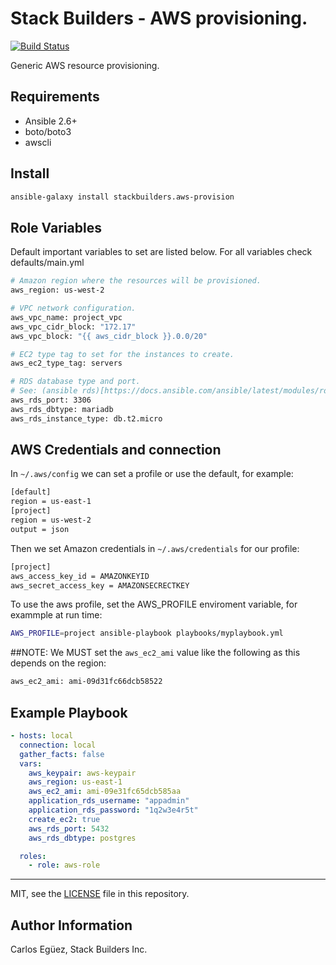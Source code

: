 Stack Builders - AWS provisioning.
=========

[![Build Status](https://travis-ci.org/speedlight/aws-provision.svg?branch=master)](https://travis-ci.org/speedlight/aws-provision)

Generic AWS resource provisioning.

Requirements
------------

- Ansible 2.6+
- boto/boto3 
- awscli

Install
--------------
```sh
ansible-galaxy install stackbuilders.aws-provision
```

Role Variables
--------------
Default important variables to set are listed below. For all variables check defaults/main.yml

```sh
# Amazon region where the resources will be provisioned.
aws_region: us-west-2

# VPC network configuration.
aws_vpc_name: project_vpc
aws_vpc_cidr_block: "172.17"
aws_vpc_block: "{{ aws_cidr_block }}.0.0/20"

# EC2 type tag to set for the instances to create.
aws_ec2_type_tag: servers

# RDS database type and port. 
# See: (ansible rds)[https://docs.ansible.com/ansible/latest/modules/rds_module.html] for more information
aws_rds_port: 3306
aws_rds_dbtype: mariadb
aws_rds_instance_type: db.t2.micro
```

AWS Credentials and connection
----------------
In `~/.aws/config` we can set a profile or use the default, for example:
```sh
[default]
region = us-east-1
[project]
region = us-west-2
output = json
```

Then we set Amazon credentials in `~/.aws/credentials` for our profile:
```sh
[project]
aws_access_key_id = AMAZONKEYID
aws_secret_access_key = AMAZONSECRECTKEY
```

To use the aws profile, set the AWS_PROFILE enviroment variable, for exammple at run time:
```sh
AWS_PROFILE=project ansible-playbook playbooks/myplaybook.yml
```

##NOTE: We MUST set the `aws_ec2_ami` value like the following as this depends on the region:
```sh
aws_ec2_ami: ami-09d31fc66dcb58522
```

Example Playbook
----------------
```yaml
- hosts: local
  connection: local
  gather_facts: false
  vars:
    aws_keypair: aws-keypair
    aws_region: us-east-1
    aws_ec2_ami: ami-09e31fc65dcb585aa
    application_rds_username: "appadmin"
    application_rds_password: "1q2w3e4r5t"
    create_ec2: true
    aws_rds_port: 5432
    aws_rds_dbtype: postgres

  roles:
    - role: aws-role
```
-------

MIT, see the [LICENSE](LICENSE) file in this repository.

Author Information
------------------

Carlos Egüez, Stack Builders Inc.
